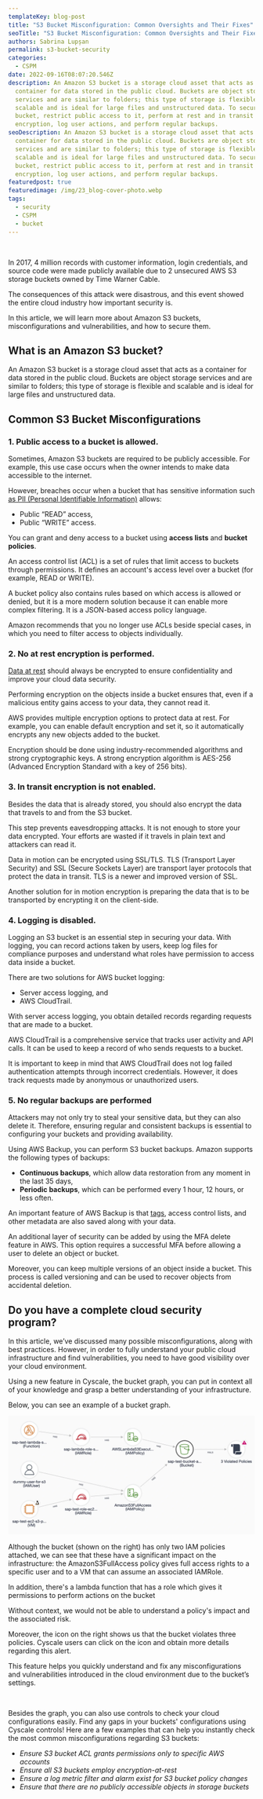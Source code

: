 ```yaml
---
templateKey: blog-post
title: "S3 Bucket Misconfiguration: Common Oversights and Their Fixes"
seoTitle: "S3 Bucket Misconfiguration: Common Oversights and Their Fixes"
authors: Sabrina Lupșan
permalink: s3-bucket-security
categories:
  - CSPM
date: 2022-09-16T08:07:20.546Z
description: An Amazon S3 bucket is a storage cloud asset that acts as a
  container for data stored in the public cloud. Buckets are object storage
  services and are similar to folders; this type of storage is flexible and
  scalable and is ideal for large files and unstructured data. To secure a
  bucket, restrict public access to it, perform at rest and in transit
  encryption, log user actions, and perform regular backups.
seoDescription: An Amazon S3 bucket is a storage cloud asset that acts as a
  container for data stored in the public cloud. Buckets are object storage
  services and are similar to folders; this type of storage is flexible and
  scalable and is ideal for large files and unstructured data. To secure a
  bucket, restrict public access to it, perform at rest and in transit
  encryption, log user actions, and perform regular backups.
featuredpost: true
featuredimage: /img/23_blog-cover-photo.webp
tags:
  - security
  - CSPM
  - bucket
---
```

<!--StartFragment-->  

In 2017, 4 million records with customer information, login credentials, and source code were made publicly available due to 2 unsecured AWS S3 storage buckets owned by Time Warner Cable. 

The consequences of this attack were disastrous, and this event showed the entire cloud industry how important security is. 



In this article, we will learn more about Amazon S3 buckets, misconfigurations and vulnerabilities, and how to secure them.

## What is an Amazon S3 bucket?  

An Amazon S3 bucket is a storage cloud asset that acts as a container for data stored in the public cloud. Buckets are object storage services and are similar to folders; this type of storage is flexible and scalable and is ideal for large files and unstructured data. 

## Common S3 Bucket Misconfigurations 

### 1. Public access to a bucket is allowed. 

Sometimes, Amazon S3 buckets are required to be publicly accessible. For example, this use case occurs when the owner intends to make data accessible to the internet.  

However, breaches occur when a bucket that has sensitive information such [as PII (Personal Identifiable Information)](https://cyscale.com/blog/protecting-pii-in-the-cloud/) allows: 

* Public “READ” access, 
* Public “WRITE” access.  

You can grant and deny access to a bucket using **access lists** and **bucket policies**.  

An access control list (ACL) is a set of rules that limit access to buckets through permissions. It defines an account's access level over a bucket (for example, READ or WRITE).  

A bucket policy also contains rules based on which access is allowed or denied, but it is a more modern solution because it can enable more complex filtering. It is a JSON-based access policy language. 

Amazon recommends that you no longer use ACLs beside special cases, in which you need to filter access to objects individually.  

### 2. No at rest encryption is performed. 

[Data at rest](https://cyscale.com/blog/protecting-data-at-rest/) should always be encrypted to ensure confidentiality and improve your cloud data security.  

Performing encryption on the objects inside a bucket ensures that, even if a malicious entity gains access to your data, they cannot read it.  

AWS provides multiple encryption options to protect data at rest. For example, you can enable default encryption and set it, so it automatically encrypts any new objects added to the bucket.  

Encryption should be done using industry-recommended algorithms and strong cryptographic keys. A strong encryption algorithm is AES-256 (Advanced Encryption Standard with a key of 256 bits). 

### 3. In transit encryption is not enabled. 

Besides the data that is already stored, you should also encrypt the data that travels to and from the S3 bucket.  

This step prevents eavesdropping attacks. It is not enough to store your data encrypted. Your efforts are wasted if it travels in plain text and attackers can read it. 

Data in motion can be encrypted using SSL/TLS. TLS (Transport Layer Security) and SSL (Secure Sockets Layer) are transport layer protocols that protect the data in transit. TLS is a newer and improved version of SSL. 

Another solution for in motion encryption is preparing the data that is to be transported by encrypting it on the client-side. 

### 4. Logging is disabled. 

Logging an S3 bucket is an essential step in securing your data. With logging, you can record actions taken by users, keep log files for compliance purposes and understand what roles have permission to access data inside a bucket. 

There are two solutions for AWS bucket logging: 

* Server access logging, and 
* AWS CloudTrail. 

With server access logging, you obtain detailed records regarding requests that are made to a bucket. 

AWS CloudTrail is a comprehensive service that tracks user activity and API calls. It can be used to keep a record of who sends requests to a bucket.  

It is important to keep in mind that AWS CloudTrail does not log failed authentication attempts through incorrect credentials. However, it does track requests made by anonymous or unauthorized users. 

### 5. No regular backups are performed 

Attackers may not only try to steal your sensitive data, but they can also delete it. Therefore, ensuring regular and consistent backups is essential to configuring your buckets and providing availability. 

Using AWS Backup, you can perform S3 bucket backups. Amazon supports the following types of backups: 

* **Continuous backups**, which allow data restoration from any moment in the last 35 days, 
* **Periodic backups**, which can be performed every 1 hour, 12 hours, or less often. 

An important feature of AWS Backup is that [tags](https://cyscale.com/blog/data-classification/), access control lists, and other metadata are also saved along with your data. 

An additional layer of security can be added by using the MFA delete feature in AWS. This option requires a successful MFA before allowing a user to delete an object or bucket. 

Moreover, you can keep multiple versions of an object inside a bucket. This process is called versioning and can be used to recover objects from accidental deletion. 

## Do you have a complete cloud security program? 

In this article, we’ve discussed many possible misconfigurations, along with best practices. However, in order to fully understand your public cloud infrastructure and find vulnerabilities, you need to have good visibility over your cloud environment.  

Using a new feature in Cyscale, the bucket graph, you can put in context all of your knowledge and grasp a better understanding of your infrastructure. 

Below, you can see an example of a bucket graph. 

![Bucket Graph in Cyscale](/img/23_blog-graph-bucket.webp#shadow "Bucket Graph in Cyscale")

Although the bucket (shown on the right) has only two IAM policies attached, we can see that these have a significant impact on the infrastructure: the AmazonS3FullAccess policy gives full access rights to a specific user and to a VM that can assume an associated IAMRole.  

In addition, there's a lambda function that has a role which gives it permissions to perform actions on the bucket 

Without context, we would not be able to understand a policy's impact and the associated risk. 

Moreover, the icon on the right shows us that the bucket violates three policies. Cyscale users can click on the icon and obtain more details regarding this alert. 

This feature helps you quickly understand and fix any misconfigurations and vulnerabilities introduced in the cloud environment due to the bucket’s settings. 

  

Besides the graph, you can also use controls to check your cloud configurations easily. Find any gaps in your buckets' configurations using Cyscale controls! Here are a few examples that can help you instantly check the most common misconfigurations regarding S3 buckets: 

* *Ensure S3 bucket ACL grants permissions only to specific AWS accounts* 
* *Ensure all S3 buckets employ encryption-at-rest* 
* *Ensure a log metric filter and alarm exist for S3 bucket policy changes* 
* *Ensure that there are no publicly accessible objects in storage buckets* 

 

<!--EndFragment-->
